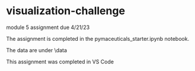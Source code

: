 # visualization-challenge
module 5 assignment due 4/21/23

The assignment is completed in the pymaceuticals_starter.ipynb notebook.

The data are under \data

This assignment was completed in VS Code
